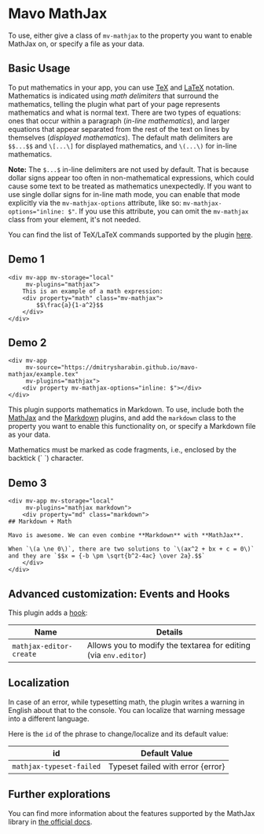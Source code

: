 # Mavo MathJax

To use, either give a class of `mv-mathjax` to the property you want to enable MathJax on, or specify a file as your data.

## Basic Usage

To put mathematics in your app, you can use [TeX](https://en.wikipedia.org/wiki/TeX) and [LaTeX](https://en.wikipedia.org/wiki/LaTeX) notation. Mathematics is indicated using *math delimiters* that surround the mathematics, telling the plugin what part of your page represents mathematics and what is normal text. There are two types of equations: ones that occur within a paragraph (*in-line mathematics*), and larger equations that appear separated from the rest of the text on lines by themselves (*displayed mathematics*). The default math delimiters are `$$...$$` and `\[...\]` for displayed mathematics, and `\(...\)` for in-line mathematics.

**Note:** The `$...$` in-line delimiters are not used by default. That is because dollar signs appear too often in non-mathematical expressions, which could cause some text to be treated as mathematics unexpectedly. If you want to use single dollar signs for in-line math mode, you can enable that mode explicitly via the `mv-mathjax-options` attribute, like so: `mv-mathjax-options="inline: $"`. If you use this attribute, you can omit the `mv-mathjax` class from your element, it's not needed.

You can find the list of TeX/LaTeX commands supported by the plugin [here](https://docs.mathjax.org/en/latest/input/tex/macros/index.html#supported-tex-latex-commands).

## Demo 1

```markup
<div mv-app mv-storage="local"
     mv-plugins="mathjax">
	This is an example of a math expression:
	<div property="math" class="mv-mathjax">
		$$\frac{a}{1-a^2}$$
	</div>
</div>
```

## Demo 2

```markup
<div mv-app
     mv-source="https://dmitrysharabin.github.io/mavo-mathjax/example.tex"
     mv-plugins="mathjax">
	<div property mv-mathjax-options="inline: $"></div>
</div>
```

This plugin supports mathematics in Markdown. To use, include both the [MathJax](https://plugins.mavo.io/plugin/mathjax) and the [Markdown](https://plugins.mavo.io/plugin/markdown) plugins, and add the `markdown` class to the property you want to enable this functionality on, or specify a Markdown file as your data.

Mathematics must be marked as code fragments, i.e., enclosed by the backtick (\` \`) character.

## Demo 3

```markup
<div mv-app mv-storage="local"
     mv-plugins="mathjax markdown">
	<div property="md" class="markdown">
## Markdown + Math

Mavo is awesome. We can even combine **Markdown** with **MathJax**.

When `\(a \ne 0\)`, there are two solutions to `\(ax^2 + bx + c = 0\)` and they are `$$x = {-b \pm \sqrt{b^2-4ac} \over 2a}.$$`
	</div>
</div>
```

## Advanced customization: Events and Hooks

This plugin adds a [hook](https://mavo.io/docs/plugins/#hooks):

| Name                    | Details                                                          |
| ----------------------- | ---------------------------------------------------------------- |
| `mathjax-editor-create` | Allows you to modify the textarea for editing (via `env.editor`) |

## Localization

In case of an error, while typesetting math, the plugin writes a warning in English about that to the console. You can localize that warning message into a different language.

Here is the `id` of the phrase to change/localize and its default value:

| id                       | Default Value                     |
| ------------------------ | --------------------------------- |
| `mathjax-typeset-failed` | Typeset failed with error {error} |

## Further explorations

You can find more information about the features supported by the MathJax library in [the official docs](http://docs.mathjax.org/en/latest/index.html).
